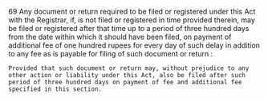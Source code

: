 69
Any document or return required to be filed or registered under this Act with the Registrar, if, is not filed or registered in time provided therein, may be filed or registered after that time up to a period of three hundred days from the date within which it should have been filed, on payment of additional fee of one hundred rupees for every day of such delay in addition to any fee as is payable for filing of such document or return :

    Provided that such document or return may, without prejudice to any other action or liability under this Act, also be filed after such period of three hundred days on payment of fee and additional fee specified in this section.
